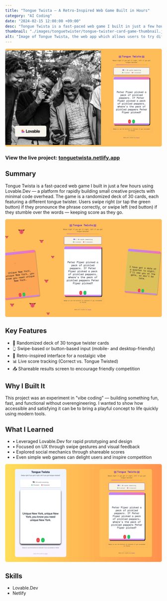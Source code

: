 ```yaml
---
title: "Tongue Twista – A Retro-Inspired Web Game Built in Hours"
category: "AI Coding"
date: "2024-02-15 12:00:00 +09:00"
desc: "Tongue Twista is a fast-paced web game I built in just a few hours using Lovable.Dev — a platform for rapidly building small creative projects with minimal code overhead. The game is a randomized deck of 30 cards, each featuring a different tongue twister. "
thumbnail: "./images/tonguetwister/tongue-twister-card-game-thumbnail.jpeg"
alt: "Image of Tongue Twista, the web app which allows users to try different tongue twisters."
---
```


<img src="./images/tonguetwister/tongue-twister-card-game-thumbnail.jpeg"
     alt="Image of Tongue Twista, the web app which allows users to try different tongue twisters."
     style="border-radius: 5px;" />

### View the live project: [tonguetwista.netlify.app](https://tonguetwista.netlify.app/)

## Summary

Tongue Twista is a fast-paced web game I built in just a few hours using Lovable.Dev — a platform for rapidly building small creative projects with minimal code overhead. The game is a randomized deck of 30 cards, each featuring a different tongue twister. Users swipe right (or tap the green button) if they pronounce the phrase correctly, or swipe left (red button) if they stumble over the words — keeping score as they go.

<img src="./images/tonguetwister/tongue-twister-card-game-thumbnail-ux.jpeg"
     alt="Image showing the features of the tongue twister card game."
     style="border-radius: 5px;" />

## Key Features

- 🎴 Randomized deck of 30 tongue twister cards
- 👆 Swipe-based or button-based input (mobile- and desktop-friendly)
- 📼 Retro-inspired interface for a nostalgic vibe
- 📊 Live score tracking (Correct vs. Tongue Twisted)
- 📤 Shareable results screen to encourage friendly competition

## Why I Built It
This project was an experiment in "vibe coding" — building something fun, fast, and functional without overengineering. I wanted to show how accessible and satisfying it can be to bring a playful concept to life quickly using modern tools.

## What I Learned

* • Leveraged Lovable.Dev for rapid prototyping and design
* • Focused on UX through swipe gestures and visual feedback
* • Explored social mechanics through shareable scores
* • Even simple web games can delight users and inspire competition

<img src="./images/tonguetwister/tongue-twister-card-game-details.jpeg"
     alt="Image showing the difference in User Interfaces after a few prompts."
     style="border-radius: 5px;" />

## Skills

- Lovable.Dev
- Netlify
